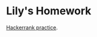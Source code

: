 # Lily's Homework

[Hackerrank practice](https://www.hackerrank.com/challenges/lilys-homework/problem).
